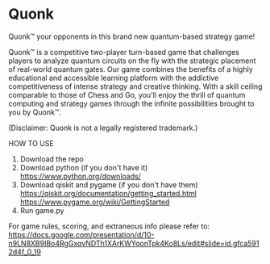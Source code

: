 # Quonk
Quonk™ your opponents in this brand new quantum-based strategy game!

Quonk™ is a competitive two-player turn-based game that challenges players to analyze quantum circuits on the fly with the strategic placement of real-world quantum gates. Our game combines the benefits of a highly educational and accessible learning platform with the addictive competitiveness of intense strategy and creative thinking. With a skill ceiling comparable to those of Chess and Go, you'll enjoy the thrill of quantum computing and strategy games through the infinite possibilities brought to you by Quonk™.

(Disclaimer: Quonk is not a legally registered trademark.)

HOW TO USE
1. Download the repo
2. Download python (if you don't have it)
https://www.python.org/downloads/
3. Download qiskit and pygame (if you don't have them)
https://qiskit.org/documentation/getting_started.html
https://www.pygame.org/wiki/GettingStarted
4. Run game.py 

For game rules, scoring, and extraneous info please refer to:
https://docs.google.com/presentation/d/10-n9LN8XB9IBo4RgGxqvNDTh1XArKWYqonTpk4Ko8Ls/edit#slide=id.gfca5912d4f_0_19
